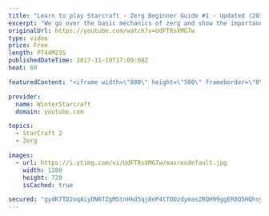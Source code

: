 ```yaml
---
title: "Learn to play Starcraft - Zerg Beginner Guide #1 - Updated (2017)"
excerpt: "We go over the basic mechanics of zerg and show the importance of understanding at least some of what your opponent is doing.  This guide is meant for players with an understanding of the objectives of starcraft but without any strong direction or gameplan, especially for each specific race! -- Watch"
originalUrl: https://youtube.com/watch?v=UdFTRsXMG7w
type: video
price: Free
length: PT44M23S
publishedDateTime: 2017-11-19T17:09:08Z
heat: 60

featuredContent: "<iframe width=\"800\" height=\"500\" frameborder=\"0\" src=\"https://www.youtube.com/embed/UdFTRsXMG7w\" allow=\"accelerometer; autoplay; encrypted-media; gyroscope; picture-in-picture\" allowfullscreen></iframe>"

provider:
  name: WinterStarcraft
  domain: youtube.com

topics:
  - StarCraft 2
  - Zerg

images:
  - url: https://i.ytimg.com/vi/UdFTRsXMG7w/maxresdefault.jpg
    width: 1280
    height: 720
    isCached: true

secured: "gydK7TD2oqAiyDN6TZgMStnHkd5qj8eP4tTOOzdymasZRQH99ggER0Q5HQhsyUgy/0kJ5oxQZRKm2nOXqpPDA1o+9K1bn1/EijVE2zw/VA1SzMVKr9dS6kkV6ZjgQTn47Rpwcf/jCkWlf2NQtwNila30SaMN5Fk7NAdCXvJHiacz8SOBdJQCVS/ZwQm0R7Q3g/hGAQ9/IwsxOKJSlUA8luF4bNgoACM6JcF6vYXy9P7h5jvu5BIKWlhBpjap6ORcpz6JC9/HFIs4wrDW9SnI+LjPgksYqmvfLnnKn6mRJptuw2sGIi0JXUg386av50c01R18YMw8GtGupiPj/+mCeWxIcGBlqqgx+1DoaFvgJdXQ5JwcJHMxC9AMvr0Y/3cKFWoEJIMDORXBitqO/cRQwSLy0xWmAc8x9pWf0d++rbOZzMOSwOafF/2reK6MbbSZ;e0G20hzETYhJkFw7Js+htA=="
---
```


